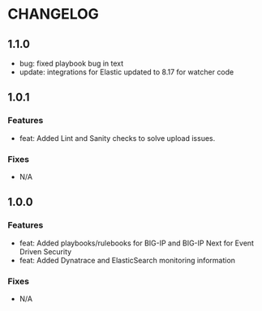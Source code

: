 # CHANGELOG

## 1.1.0

* bug: fixed playbook bug in text
* update: integrations for Elastic updated to 8.17 for watcher code

## 1.0.1

### Features

* feat: Added Lint and Sanity checks to solve upload issues.

### Fixes

* N/A


## 1.0.0

### Features

* feat: Added playbooks/rulebooks for BIG-IP and BIG-IP Next for Event Driven Security
* feat: Added Dynatrace and ElasticSearch monitoring information

### Fixes

* N/A